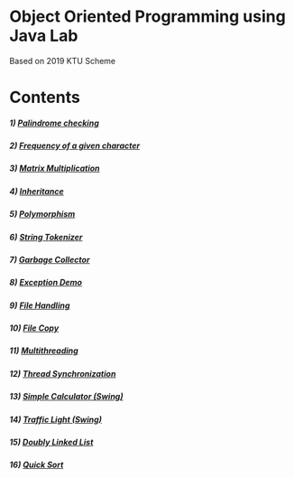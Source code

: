 # Object Oriented Programming using Java Lab
Based on 2019 KTU Scheme

# Contents

##### 1) [Palindrome checking](/1.%20Palindrome%20checking/Palindrome.java)

##### 2) [Frequency of a given character](/2.%20Frequency/Frequency.java)

##### 3) [Matrix Multiplication](/3.%20Matrix%20Multiplication/MatrixM.java)

##### 4) [Inheritance](/4.%20Inheritance/InheritanceDemo.java)

##### 5) [Polymorphism](/5.%20Polymorphism/PolyDemo.java)

##### 6) [String Tokenizer](/6.%20String%20Tokenizer/StrTokenizerDemo.java)

##### 7) [Garbage Collector](/!Lab%20Cycle%20Programs/)

##### 8) [Exception Demo](/!Lab%20Cycle%20Programs/)

##### 9) [File Handling](/!Lab%20Cycle%20Programs/)

##### 10) [File Copy](/!Lab%20Cycle%20Programs/)

##### 11) [Multithreading](/!Lab%20Cycle%20Programs/)

##### 12) [Thread Synchronization](/!Lab%20Cycle%20Programs/)

##### 13) [Simple Calculator (Swing)](/!Lab%20Cycle%20Programs/)

##### 14) [Traffic Light (Swing)](/!Lab%20Cycle%20Programs/)

##### 15) [Doubly Linked List](/!Lab%20Cycle%20Programs/)

##### 16) [Quick Sort](/!Lab%20Cycle%20Programs/)
